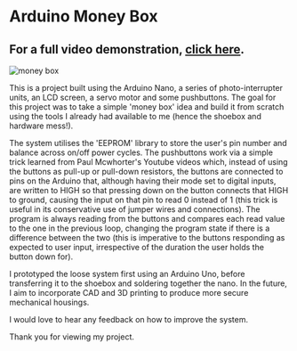 # Arduino Money Box

## For a full video demonstration, [click here](https://www.youtube.com/watch?v=M8Lv9_ZU4I0).

![money box](https://github.com/tobyjbrown/arduino-money-box/aerial-view.png)

This is a project built using the Arduino Nano, a series of photo-interrupter units, an LCD screen, a servo motor and some pushbuttons. The goal for this project was to take a simple 'money box' idea and build it from scratch using the tools I already had available to me (hence the shoebox and hardware mess!). 

The system utilises the 'EEPROM' library to store the user's pin number and balance across on/off power cycles. The pushbuttons work via a simple trick learned from Paul Mcwhorter's Youtube videos which, instead of using the buttons as pull-up or pull-down resistors, the buttons are connected to pins on the Arduino that, although having their mode set to digital inputs, are written to HIGH so that pressing down on the button connects that HIGH to ground, causing the input on that pin to read 0 instead of 1 (this trick is useful in its conservative use of jumper wires and connections). The program is always reading from the buttons and compares each read value to the one in the previous loop, changing the program state if there is a difference between the two (this is imperative to the buttons responding as expected to user input, irrespective of the duration the user holds the button down for).

I prototyped the loose system first using an Arduino Uno, before transferring it to the shoebox and soldering together the nano. In the future, I aim to incorporate CAD and 3D printing to produce more secure mechanical housings.

I would love to hear any feedback on how to improve the system.

Thank you for viewing my project.